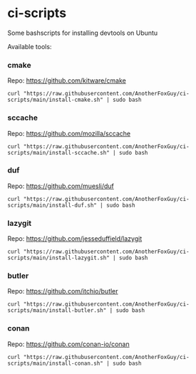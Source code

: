 # ci-scripts

Some bashscripts for installing devtools on Ubuntu 

Available tools:

### cmake

Repo: https://github.com/kitware/cmake

`curl "https://raw.githubusercontent.com/AnotherFoxGuy/ci-scripts/main/install-cmake.sh" | sudo bash`

### sccache

Repo: https://github.com/mozilla/sccache

`curl "https://raw.githubusercontent.com/AnotherFoxGuy/ci-scripts/main/install-sccache.sh" | sudo bash`

### duf

Repo: https://github.com/muesli/duf

`curl "https://raw.githubusercontent.com/AnotherFoxGuy/ci-scripts/main/install-duf.sh" | sudo bash`

### lazygit

Repo: https://github.com/jesseduffield/lazygit

`curl "https://raw.githubusercontent.com/AnotherFoxGuy/ci-scripts/main/install-lazygit.sh" | sudo bash`

### butler

Repo: https://github.com/itchio/butler

`curl "https://raw.githubusercontent.com/AnotherFoxGuy/ci-scripts/main/install-butler.sh" | sudo bash`

### conan

Repo: https://github.com/conan-io/conan

`curl "https://raw.githubusercontent.com/AnotherFoxGuy/ci-scripts/main/install-conan.sh" | sudo bash`

